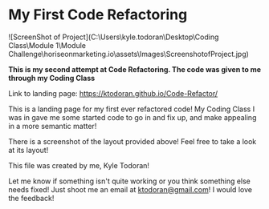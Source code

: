 # My First Code Refactoring
![ScreenShot of Project](C:\Users\kyle.todoran\Desktop\Coding Class\Module 1\Module Challenge\horiseonmarketing.io\assets\Images\ScreenshotofProject.jpg)

**This is my second attempt at Code Refactoring. The code was given to me through my Coding Class**

Link to landing page: https://ktodoran.github.io/Code-Refactor/

This is a landing page for my first ever refactored code!
My Coding Class I was in gave me some started code to go in and fix up, and make appealing in a more semantic matter!

There is a screenshot of the layout provided above! Feel free to take a look at its layout!

This file was created by me, Kyle Todoran!

Let me know if something isn't quite working or you think something else needs fixed! Just shoot me an email at ktodoran@gmail.com! I would love the feedback!